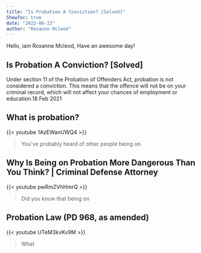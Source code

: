 ```yaml
---
title: "Is Probation A Conviction? [Solved]"
ShowToc: true 
date: "2022-06-23"
author: "Roxanne Mcleod" 
---
```


Hello, iam Roxanne Mcleod, Have an awesome day!
## Is Probation A Conviction? [Solved]
 Under section 11 of the Probation of Offenders Act, probation is not considered a conviction. This means that the offence will not be on your criminal record, which will not affect your chances of employment or education.18 Feb 2021

## What is probation?
{{< youtube 1AzEWanUWQ4 >}}
>You've probably heard of other people being on 

## Why Is Being on Probation More Dangerous Than You Think? | Criminal Defense Attorney
{{< youtube pwRmZVhHmrQ >}}
>Did you know that being on 

## Probation Law (PD 968, as amended)
{{< youtube UTeM3kvKv9M >}}
>What 

